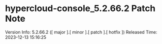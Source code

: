 # hypercloud-console_5.2.66.2 Patch Note

Version Info: 5.2.66.2 ([ major ].[ minor ].[ patch ].[ hotfix ])
Released Time: 2023-12-13 15:16:25


